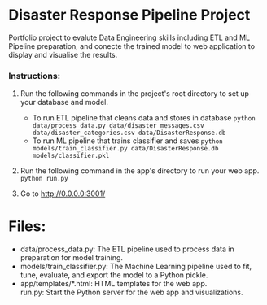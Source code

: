 # Disaster Response Pipeline Project
Portfolio project to evalute Data Engineering skills including ETL and ML Pipeline preparation, and conecte the trained model to web application to display and visualise the results.

### Instructions:
1. Run the following commands in the project's root directory to set up your database and model.

    - To run ETL pipeline that cleans data and stores in database
        `python data/process_data.py data/disaster_messages.csv data/disaster_categories.csv data/DisasterResponse.db`
    - To run ML pipeline that trains classifier and saves
        `python models/train_classifier.py data/DisasterResponse.db models/classifier.pkl`

2. Run the following command in the app's directory to run your web app.
    `python run.py`

3. Go to http://0.0.0.0:3001/
# Files:
   - data/process_data.py: The ETL pipeline used to process data in preparation for model training.  
   - models/train_classifier.py: The Machine Learning pipeline used to fit, tune, evaluate, and export the model to a Python pickle.
   - app/templates/*.html: HTML templates for the web app.  
run.py: Start the Python server for the web app and  visualizations.  
